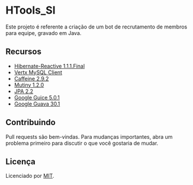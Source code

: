 # HTools_Sl

Este projeto é referente a criação de um bot de recrutamento de membros para equipe, gravado em Java.

## Recursos

- [Hibernate-Reactive 1.1.1.Final](https://github.com/hibernate/hibernate-reactive)
- [Vertx MySQL Client](https://github.com/eclipse-vertx/vertx-sql-client/tree/master/vertx-mysql-client)
- [Caffeine 2.9.2](https://github.com/ben-manes/caffeine)
- [Mutiny 1.2.0](https://github.com/smallrye/smallrye-mutiny)
- [JPA 2.2](https://github.com/hibernate/hibernate-jpa-api)
- [Google Guice 5.0.1](https://github.com/google/guice)
- [Google Guava 30.1](https://github.com/google/guava)

## Contribuindo
Pull requests são bem-vindas. Para mudanças importantes, abra um problema primeiro para discutir o que você gostaria de mudar.


## Licença

Licenciado por [MIT](https://choosealicense.com/licenses/mit/).
